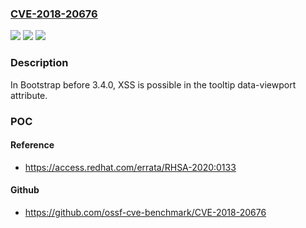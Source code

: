 ### [CVE-2018-20676](https://cve.mitre.org/cgi-bin/cvename.cgi?name=CVE-2018-20676)
![](https://img.shields.io/static/v1?label=Product&message=n%2Fa&color=blue)
![](https://img.shields.io/static/v1?label=Version&message=n%2Fa&color=blue)
![](https://img.shields.io/static/v1?label=Vulnerability&message=n%2Fa&color=brighgreen)

### Description

In Bootstrap before 3.4.0, XSS is possible in the tooltip data-viewport attribute.

### POC

#### Reference
- https://access.redhat.com/errata/RHSA-2020:0133

#### Github
- https://github.com/ossf-cve-benchmark/CVE-2018-20676

